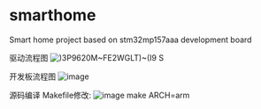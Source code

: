 # smarthome
Smart home project based on stm32mp157aaa development board

驱动流程图
![)3P9620M~FE2WGLT)~(I9 S](https://user-images.githubusercontent.com/89239712/183584050-f8b40b4b-9c8c-475b-a249-b670b2178cbc.png)

开发板流程图
![image](https://user-images.githubusercontent.com/89239712/183610517-d8061268-d9ff-42ab-b5bd-6c5eb73ce9df.png)

源码编译
  Makefile修改:
  ![image](https://user-images.githubusercontent.com/89239712/184576021-6e4c33f7-51d6-4d3d-bdc0-9dee6187bb38.png)
  make ARCH=arm
